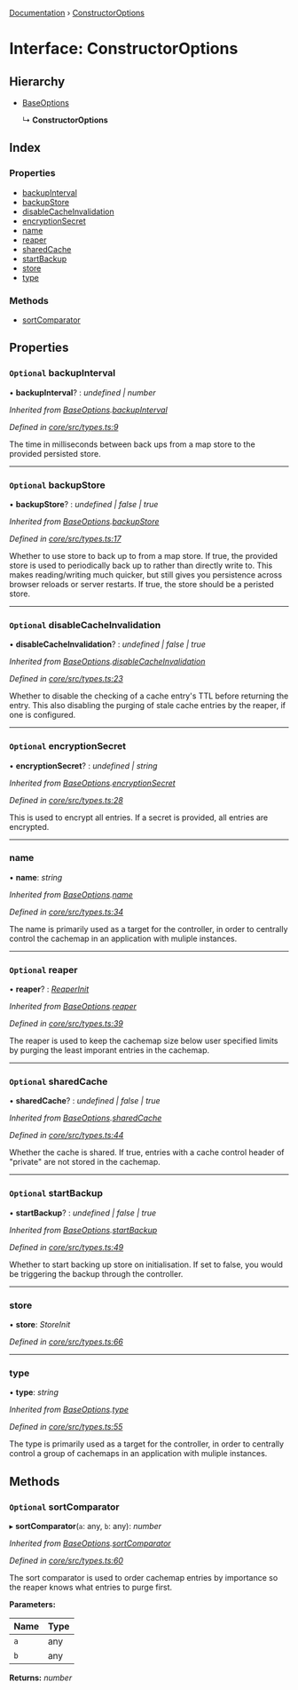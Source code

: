 [Documentation](../README.md) › [ConstructorOptions](constructoroptions.md)

# Interface: ConstructorOptions

## Hierarchy

* [BaseOptions](baseoptions.md)

  ↳ **ConstructorOptions**

## Index

### Properties

* [backupInterval](constructoroptions.md#optional-backupinterval)
* [backupStore](constructoroptions.md#optional-backupstore)
* [disableCacheInvalidation](constructoroptions.md#optional-disablecacheinvalidation)
* [encryptionSecret](constructoroptions.md#optional-encryptionsecret)
* [name](constructoroptions.md#name)
* [reaper](constructoroptions.md#optional-reaper)
* [sharedCache](constructoroptions.md#optional-sharedcache)
* [startBackup](constructoroptions.md#optional-startbackup)
* [store](constructoroptions.md#store)
* [type](constructoroptions.md#type)

### Methods

* [sortComparator](constructoroptions.md#optional-sortcomparator)

## Properties

### `Optional` backupInterval

• **backupInterval**? : *undefined | number*

*Inherited from [BaseOptions](baseoptions.md).[backupInterval](baseoptions.md#optional-backupinterval)*

*Defined in [core/src/types.ts:9](https://github.com/badbatch/cachemap/blob/8c9b61b/packages/core/src/types.ts#L9)*

The time in milliseconds between back ups from a map store
to the provided persisted store.

___

### `Optional` backupStore

• **backupStore**? : *undefined | false | true*

*Inherited from [BaseOptions](baseoptions.md).[backupStore](baseoptions.md#optional-backupstore)*

*Defined in [core/src/types.ts:17](https://github.com/badbatch/cachemap/blob/8c9b61b/packages/core/src/types.ts#L17)*

Whether to use store to back up to from a map store. If true,
the provided store is used to periodically back up to rather than
directly write to. This makes reading/writing much quicker, but
still gives you persistence across browser reloads or server
restarts. If true, the store should be a peristed store.

___

### `Optional` disableCacheInvalidation

• **disableCacheInvalidation**? : *undefined | false | true*

*Inherited from [BaseOptions](baseoptions.md).[disableCacheInvalidation](baseoptions.md#optional-disablecacheinvalidation)*

*Defined in [core/src/types.ts:23](https://github.com/badbatch/cachemap/blob/8c9b61b/packages/core/src/types.ts#L23)*

Whether to disable the checking of a cache entry's TTL before
returning the entry. This also disabling the purging of stale
cache entries by the reaper, if one is configured.

___

### `Optional` encryptionSecret

• **encryptionSecret**? : *undefined | string*

*Inherited from [BaseOptions](baseoptions.md).[encryptionSecret](baseoptions.md#optional-encryptionsecret)*

*Defined in [core/src/types.ts:28](https://github.com/badbatch/cachemap/blob/8c9b61b/packages/core/src/types.ts#L28)*

This is used to encrypt all entries. If a secret is provided,
all entries are encrypted.

___

###  name

• **name**: *string*

*Inherited from [BaseOptions](baseoptions.md).[name](baseoptions.md#name)*

*Defined in [core/src/types.ts:34](https://github.com/badbatch/cachemap/blob/8c9b61b/packages/core/src/types.ts#L34)*

The name is primarily used as a target for the controller, in order
to centrally control the cachemap in an application with muliple
instances.

___

### `Optional` reaper

• **reaper**? : *[ReaperInit](../README.md#reaperinit)*

*Inherited from [BaseOptions](baseoptions.md).[reaper](baseoptions.md#optional-reaper)*

*Defined in [core/src/types.ts:39](https://github.com/badbatch/cachemap/blob/8c9b61b/packages/core/src/types.ts#L39)*

The reaper is used to keep the cachemap size below user specified limits
by purging the least imporant entries in the cachemap.

___

### `Optional` sharedCache

• **sharedCache**? : *undefined | false | true*

*Inherited from [BaseOptions](baseoptions.md).[sharedCache](baseoptions.md#optional-sharedcache)*

*Defined in [core/src/types.ts:44](https://github.com/badbatch/cachemap/blob/8c9b61b/packages/core/src/types.ts#L44)*

Whether the cache is shared. If true, entries with a cache control
header of "private" are not stored in the cachemap.

___

### `Optional` startBackup

• **startBackup**? : *undefined | false | true*

*Inherited from [BaseOptions](baseoptions.md).[startBackup](baseoptions.md#optional-startbackup)*

*Defined in [core/src/types.ts:49](https://github.com/badbatch/cachemap/blob/8c9b61b/packages/core/src/types.ts#L49)*

Whether to start backing up store on initialisation. If set to false,
you would be triggering the backup through the controller.

___

###  store

• **store**: *StoreInit*

*Defined in [core/src/types.ts:66](https://github.com/badbatch/cachemap/blob/8c9b61b/packages/core/src/types.ts#L66)*

___

###  type

• **type**: *string*

*Inherited from [BaseOptions](baseoptions.md).[type](baseoptions.md#type)*

*Defined in [core/src/types.ts:55](https://github.com/badbatch/cachemap/blob/8c9b61b/packages/core/src/types.ts#L55)*

The type is primarily used as a target for the controller, in order
to centrally control a group of cachemaps in an application with muliple
instances.

## Methods

### `Optional` sortComparator

▸ **sortComparator**(`a`: any, `b`: any): *number*

*Inherited from [BaseOptions](baseoptions.md).[sortComparator](baseoptions.md#optional-sortcomparator)*

*Defined in [core/src/types.ts:60](https://github.com/badbatch/cachemap/blob/8c9b61b/packages/core/src/types.ts#L60)*

The sort comparator is used to order cachemap entries by importance so the
reaper knows what entries to purge first.

**Parameters:**

Name | Type |
------ | ------ |
`a` | any |
`b` | any |

**Returns:** *number*
